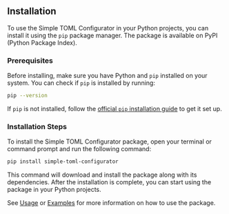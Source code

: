 ## Installation

To use the Simple TOML Configurator in your Python projects, you can install it using the `pip` package manager. The package is available on PyPI (Python Package Index).

### Prerequisites

Before installing, make sure you have Python and `pip` installed on your system. You can check if `pip` is installed by running:

```bash
pip --version
```

If `pip` is not installed, follow the [official `pip` installation guide](https://pip.pypa.io/en/stable/installing/) to get it set up.

### Installation Steps

To install the Simple TOML Configurator package, open your terminal or command prompt and run the following command:

```bash
pip install simple-toml-configurator
```

This command will download and install the package along with its dependencies. After the installation is complete, you can start using the package in your Python projects.

See [Usage](usage-examples.md) or [Examples](flask-simple-example.md) for more information on how to use the package.